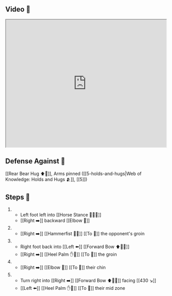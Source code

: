## Video 🎥

<iframe src="https://www.youtube.com/embed/UVCWYqMgxPQ?start=284&end=340" width="100%" height="400"></iframe>

## Defense Against 🤺

[[Rear Bear Hug ⬆️🐻]], Arms pinned ([[5-holds-and-hugs|Web of Knowledge: Holds and Hugs 🫂]], [[5]])

## Steps 👣

1. - Left foot left into [[Horse Stance 🏇🧍‍♂️]]
    - [[Right ➡️]] backward [[Elbow 💪]]
2. - [[Right ➡️]] [[Hammerfist 🔨✊]] [[To 🎯]] the opponent's groin
3. - Right foot back into [[Left ⬅️]] [[Forward Bow ⬆️🧍‍♂️]]
    - [[Right ➡️]] [[Heel Palm ✋🌴]] [[To 🎯]] the groin
4. - [[Right ➡️]] [[Elbow 💪]] [[To 🎯]] their chin
5. - Turn right into [[Right ➡️]] [[Forward Bow ⬆️🧍‍♂️]] facing [[430 ↘️]]
    - [[Left ⬅️]] [[Heel Palm ✋🌴]] [[To 🎯]] their mid zone
